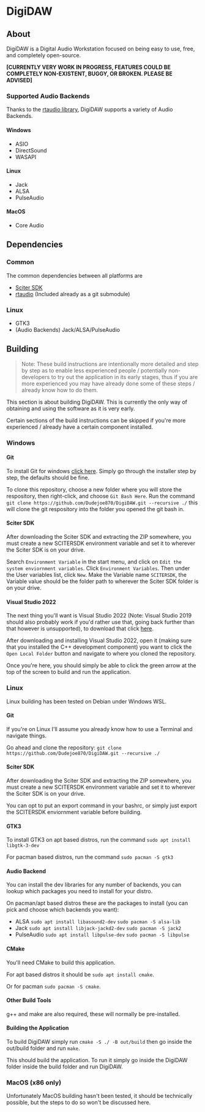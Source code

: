 
# DigiDAW

## About

DigiDAW is a Digital Audio Workstation focused on being easy to use, free, and completely open-source.

**[CURRENTLY VERY WORK IN PROGRESS, FEATURES COULD BE COMPLETELY NON-EXISTENT, BUGGY, OR BROKEN. PLEASE BE ADVISED]**

### Supported Audio Backends

Thanks to the [rtaudio library](https://github.com/thestk/rtaudio), DigiDAW supports a variety of Audio Backends.

#### Windows

- ASIO
- DirectSound
- WASAPI

#### Linux

- Jack
- ALSA
- PulseAudio

#### MacOS

- Core Audio

## Dependencies

### Common

The common dependencies between all platforms are
- [Sciter SDK](https://sciter.com/download/)
- [rtaudio](https://github.com/thestk/rtaudio) (Included already as a git submodule)

### Linux

- GTK3
- (Audio Backends) Jack/ALSA/PulseAudio

## Building

> Note: These build instructions are intentionally more detailed and step by step as to enable less experienced people / potentially non-developers 
to try out the application in its early stages, thus if you are more experienced you may have already done some of these steps / already know how to do them.

This section is about building DigiDAW. This is currently the only way of obtaining and using the software as it is very early.

Certain sections of the build instructions can be skipped if you're more experienced / already have a certain component installed.

### Windows

#### Git

To install Git for windows [click here](https://git-scm.com/download/win).
Simply go through the installer step by step, the defaults should be fine.

To clone this repository, choose a new folder where you will store the respository, then right-click, and choose ``Git Bash Here``.
Run the command ```git clone https://github.com/Dudejoe870/DigiDAW.git --recursive ./```
this will clone the git respository into the folder you opened the git bash in.

#### Sciter SDK

After downloading the Sciter SDK and extracting the ZIP somewhere, you must create a new SCITERSDK environment variable and set it to wherever the Sciter SDK is on your drive.

Search ``Environment Variable`` in the start menu, and click on ``Edit the system enviornment variables``.
Click ``Environment Variables``. 
Then under the User variables list, click ``New``.
Make the Variable name ``SCITERSDK``, the Variable value should be the folder path to wherever the Sciter SDK folder is on your drive.

#### Visual Studio 2022

The next thing you'll want is Visual Studio 2022 (Note: Visual Studio 2019 should also probably work if you'd rather use that, going back further than that however is unsupported), 
to download that click [here](https://visualstudio.microsoft.com/downloads/).

After downloading and installing Visual Studio 2022, open it (making sure that you installed the C++ development component)
you want to click the ``Open Local Folder`` button and navigate to where you cloned the repository.

Once you're here, you should simply be able to click the green arrow at the top of the screen to build and run the application.

### Linux

Linux building has been tested on Debian under Windows WSL.

#### Git

If you're on Linux I'll assume you already know how to use a Terminal and navigate things.

Go ahead and clone the repository: ```git clone https://github.com/Dudejoe870/DigiDAW.git --recursive ./```

#### Sciter SDK

After downloading the Sciter SDK and extracting the ZIP somewhere, you must create a new SCITERSDK environment variable and set it to wherever the Sciter SDK is on your drive.

You can opt to put an export command in your bashrc, or simply just export the SCITERSDK enviornment variable before building.

#### GTK3

To install GTK3 on apt based distros, run the command ```sudo apt install libgtk-3-dev```

For pacman based distros, run the command ```sudo pacman -S gtk3```

#### Audio Backend

You can install the dev libraries for any number of backends, you can lookup which packages you need to install for your distro.

On pacman/apt based distros these are the packages to install (you can pick and choose which backends you want):
- ALSA ```sudo apt install libasound2-dev``` ```sudo pacman -S alsa-lib```
- Jack ```sudo apt install libjack-jackd2-dev``` ```sudo pacman -S jack2```
- PulseAudio ```sudo apt install libpulse-dev``` ```sudo pacman -S libpulse```

#### CMake

You'll need CMake to build this application.

For apt based distros it should be ```sudo apt install cmake```.

Or for pacman ```sudo pacman -S cmake```.

#### Other Build Tools

g++ and make are also required, these will normally be pre-installed.

#### Building the Application

To build DigiDAW simply run ```cmake -S ./ -B out/build```
then go inside the out/build folder and run ```make```.

This should build the application. To run it simply go inside the DigiDAW folder inside the build folder and run DigiDAW.

### MacOS (x86 only)

Unfortunately MacOS building hasn't been tested, it should be technically possible,
but the steps to do so won't be discussed here.

